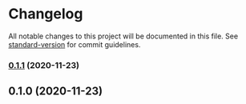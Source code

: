 # Changelog

All notable changes to this project will be documented in this file. See [standard-version](https://github.com/conventional-changelog/standard-version) for commit guidelines.

### [0.1.1](https://github.com/bgreengo/cdk-noob/compare/v0.1.0...v0.1.1) (2020-11-23)

## 0.1.0 (2020-11-23)
